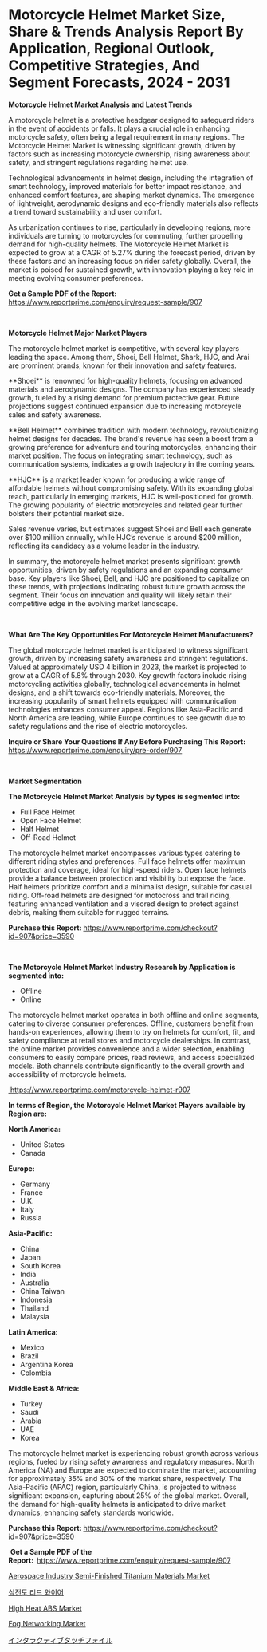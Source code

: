 <p><h1>Motorcycle Helmet Market Size, Share & Trends Analysis Report By Application, Regional Outlook, Competitive Strategies, And Segment Forecasts, 2024 - 2031</h1></p><p><strong>Motorcycle Helmet Market Analysis and Latest Trends</strong></p>
<p><p>A motorcycle helmet is a protective headgear designed to safeguard riders in the event of accidents or falls. It plays a crucial role in enhancing motorcycle safety, often being a legal requirement in many regions. The Motorcycle Helmet Market is witnessing significant growth, driven by factors such as increasing motorcycle ownership, rising awareness about safety, and stringent regulations regarding helmet use. </p><p>Technological advancements in helmet design, including the integration of smart technology, improved materials for better impact resistance, and enhanced comfort features, are shaping market dynamics. The emergence of lightweight, aerodynamic designs and eco-friendly materials also reflects a trend toward sustainability and user comfort.</p><p>As urbanization continues to rise, particularly in developing regions, more individuals are turning to motorcycles for commuting, further propelling demand for high-quality helmets. The Motorcycle Helmet Market is expected to grow at a CAGR of 5.27% during the forecast period, driven by these factors and an increasing focus on rider safety globally. Overall, the market is poised for sustained growth, with innovation playing a key role in meeting evolving consumer preferences. </p></p>
<p><strong>Get a Sample PDF of the Report:&nbsp;</strong> <a href="https://www.reportprime.com/enquiry/request-sample/907">https://www.reportprime.com/enquiry/request-sample/907</a></p>
<p>&nbsp;</p>
<p><strong>Motorcycle Helmet Major Market Players</strong></p>
<p><p>The motorcycle helmet market is competitive, with several key players leading the space. Among them, Shoei, Bell Helmet, Shark, HJC, and Arai are prominent brands, known for their innovation and safety features. </p><p>**Shoei** is renowned for high-quality helmets, focusing on advanced materials and aerodynamic designs. The company has experienced steady growth, fueled by a rising demand for premium protective gear. Future projections suggest continued expansion due to increasing motorcycle sales and safety awareness.</p><p>**Bell Helmet** combines tradition with modern technology, revolutionizing helmet designs for decades. The brand's revenue has seen a boost from a growing preference for adventure and touring motorcycles, enhancing their market position. The focus on integrating smart technology, such as communication systems, indicates a growth trajectory in the coming years.</p><p>**HJC** is a market leader known for producing a wide range of affordable helmets without compromising safety. With its expanding global reach, particularly in emerging markets, HJC is well-positioned for growth. The growing popularity of electric motorcycles and related gear further bolsters their potential market size.</p><p>Sales revenue varies, but estimates suggest Shoei and Bell each generate over $100 million annually, while HJC’s revenue is around $200 million, reflecting its candidacy as a volume leader in the industry.</p><p>In summary, the motorcycle helmet market presents significant growth opportunities, driven by safety regulations and an expanding consumer base. Key players like Shoei, Bell, and HJC are positioned to capitalize on these trends, with projections indicating robust future growth across the segment. Their focus on innovation and quality will likely retain their competitive edge in the evolving market landscape.</p></p>
<p>&nbsp;</p>
<p><strong>What Are The Key Opportunities For Motorcycle Helmet Manufacturers?</strong></p>
<p><p>The global motorcycle helmet market is anticipated to witness significant growth, driven by increasing safety awareness and stringent regulations. Valued at approximately USD 4 billion in 2023, the market is projected to grow at a CAGR of 5.8% through 2030. Key growth factors include rising motorcycling activities globally, technological advancements in helmet designs, and a shift towards eco-friendly materials. Moreover, the increasing popularity of smart helmets equipped with communication technologies enhances consumer appeal. Regions like Asia-Pacific and North America are leading, while Europe continues to see growth due to safety regulations and the rise of electric motorcycles.</p></p>
<p><strong>Inquire or Share Your Questions If Any Before Purchasing This Report:</strong> <a href="https://www.reportprime.com/enquiry/pre-order/907">https://www.reportprime.com/enquiry/pre-order/907</a></p>
<p>&nbsp;</p>
<p><strong>Market Segmentation</strong></p>
<p><strong>The Motorcycle Helmet Market Analysis by types is segmented into:</strong></p>
<p><ul><li>Full Face Helmet</li><li>Open Face Helmet</li><li>Half Helmet</li><li>Off-Road Helmet</li></ul></p>
<p><p>The motorcycle helmet market encompasses various types catering to different riding styles and preferences. Full face helmets offer maximum protection and coverage, ideal for high-speed riders. Open face helmets provide a balance between protection and visibility but expose the face. Half helmets prioritize comfort and a minimalist design, suitable for casual riding. Off-road helmets are designed for motocross and trail riding, featuring enhanced ventilation and a visored design to protect against debris, making them suitable for rugged terrains.</p></p>
<p><strong>Purchase this Report:&nbsp;</strong><a href="https://www.reportprime.com/checkout?id=907&price=3590">https://www.reportprime.com/checkout?id=907&price=3590</a></p>
<p>&nbsp;</p>
<p><strong>The Motorcycle Helmet Market Industry Research by Application is segmented into:</strong></p>
<p><ul><li>Offline</li><li>Online</li></ul></p>
<p><p>The motorcycle helmet market operates in both offline and online segments, catering to diverse consumer preferences. Offline, customers benefit from hands-on experiences, allowing them to try on helmets for comfort, fit, and safety compliance at retail stores and motorcycle dealerships. In contrast, the online market provides convenience and a wider selection, enabling consumers to easily compare prices, read reviews, and access specialized models. Both channels contribute significantly to the overall growth and accessibility of motorcycle helmets.</p></p>
<p><a href="https://www.reportprime.com/motorcycle-helmet-r907">&nbsp;https://www.reportprime.com/motorcycle-helmet-r907</a></p>
<p><strong>In terms of Region, the Motorcycle Helmet Market Players available by Region are:</strong></p>
<p>
    <p> <strong> North America: </strong>
        <ul>
            <li>United States</li>
            <li>Canada</li>
        </ul>
        </p> 
    <p> <strong> Europe: </strong>
        <ul>
            <li>Germany</li>
            <li>France</li>
            <li>U.K.</li>
            <li>Italy</li>
            <li>Russia</li>
        </ul>
        </p> 
    <p> <strong> Asia-Pacific: </strong>
        <ul>
            <li>China</li>
            <li>Japan</li>
            <li>South Korea</li>
            <li>India</li>
            <li>Australia</li>
            <li>China Taiwan</li>
            <li>Indonesia</li>
            <li>Thailand</li>
            <li>Malaysia</li>
        </ul>
        </p> 
    <p> <strong> Latin America: </strong>
        <ul>
            <li>Mexico</li>
            <li>Brazil</li>
            <li>Argentina Korea</li>
            <li>Colombia</li>
        </ul>
        </p> 
    <p> <strong> Middle East & Africa: </strong>
        <ul>
            <li>Turkey</li>
            <li>Saudi</li>
            <li>Arabia</li>
            <li>UAE</li>
            <li>Korea</li>
        </ul>
    </p>
    </p>
<p><p>The motorcycle helmet market is experiencing robust growth across various regions, fueled by rising safety awareness and regulatory measures. North America (NA) and Europe are expected to dominate the market, accounting for approximately 35% and 30% of the market share, respectively. The Asia-Pacific (APAC) region, particularly China, is projected to witness significant expansion, capturing about 25% of the global market. Overall, the demand for high-quality helmets is anticipated to drive market dynamics, enhancing safety standards worldwide.</p></p>
<p><strong>Purchase this Report: </strong><a href="https://www.reportprime.com/checkout?id=907&price=3590">https://www.reportprime.com/checkout?id=907&price=3590</a></p>
<p>&nbsp;<strong>Get a Sample PDF of the Report:&nbsp;&nbsp;</strong><a href="https://www.reportprime.com/enquiry/request-sample/907">https://www.reportprime.com/enquiry/request-sample/907</a></p>
<p><strong></strong></p>
<p><p><a href="https://issuu.com/reportprime-2/docs/aerospace-industry-semi-finished-ti_fc73a5789bc7f0">Aerospace Industry Semi-Finished Titanium Materials Market</a></p><p><a href="https://medium.com/@aishahocikgt/ecg-%EB%A6%AC%EB%93%9C-%EC%99%80%EC%9D%B4%EC%96%B4-%EC%82%B0%EC%97%85-%ED%86%B5%EC%B0%B0%EB%A0%A5-%EB%B3%B4%EA%B3%A0%EC%84%9C-ecg-%EB%A6%AC%EB%93%9C-%EC%99%80%EC%9D%B4%EC%96%B4-%EC%8B%9C%EC%9E%A5-%EB%8F%99%ED%96%A5-%EC%9D%91%EC%9A%A9-%EB%B6%84%EC%95%BC-%EB%B0%8F-%EA%B2%BD%EC%9F%81-%ED%99%98%EA%B2%BD-%EB%B6%84%EC%84%9D-2024-2031-8466f1816258">심전도 리드 와이어</a></p><p><a href="https://www.linkedin.com/pulse/global-high-heat-abs-market-size-expected-reach-cagr-123-report-aagaf?trackingId=5RyrWg26STC%2BKpDoW4GVsw%3D%3D">High Heat ABS Market</a></p><p><a href="https://medium.com/@paulalkim0612024/fog-networking-market-global-market-insights-and-sales-trends-2024-to-2031-82d8cb95ea6f">Fog Networking Market</a></p><p><a href="https://medium.com/@rosaleen41t7a/%E3%82%A4%E3%83%B3%E3%82%BF%E3%83%A9%E3%82%AF%E3%83%86%E3%82%A3%E3%83%96%E3%82%BF%E3%83%83%E3%83%81%E3%83%95%E3%82%A9%E3%82%A4%E3%83%AB%E5%B8%82%E5%A0%B4-2024%E5%B9%B4-2031%E5%B9%B4-%E6%A5%AD%E7%95%8C%E3%82%A4%E3%83%B3%E3%82%B5%E3%82%A4%E3%83%88%E3%81%A8%E6%8A%95%E8%B3%87%E6%A9%9F%E4%BC%9A-71afdcc0dba9">インタラクティブタッチフォイル</a></p></p>